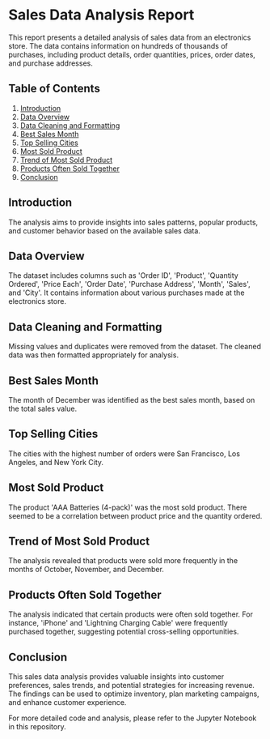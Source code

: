 # Sales Data Analysis Report

This report presents a detailed analysis of sales data from an electronics store. The data contains information on hundreds of thousands of purchases, including product details, order quantities, prices, order dates, and purchase addresses.

## Table of Contents

1. [Introduction](#introduction)
2. [Data Overview](#data-overview)
3. [Data Cleaning and Formatting](#data-cleaning-and-formatting)
4. [Best Sales Month](#best-sales-month)
5. [Top Selling Cities](#top-selling-cities)
6. [Most Sold Product](#most-sold-product)
7. [Trend of Most Sold Product](#trend-of-most-sold-product)
8. [Products Often Sold Together](#products-often-sold-together)
9. [Conclusion](#conclusion)

## Introduction

The analysis aims to provide insights into sales patterns, popular products, and customer behavior based on the available sales data.

## Data Overview

The dataset includes columns such as 'Order ID', 'Product', 'Quantity Ordered', 'Price Each', 'Order Date', 'Purchase Address', 'Month', 'Sales', and 'City'. It contains information about various purchases made at the electronics store.

## Data Cleaning and Formatting

Missing values and duplicates were removed from the dataset. The cleaned data was then formatted appropriately for analysis.

## Best Sales Month

The month of December was identified as the best sales month, based on the total sales value.

## Top Selling Cities

The cities with the highest number of orders were San Francisco, Los Angeles, and New York City.

## Most Sold Product

The product 'AAA Batteries (4-pack)' was the most sold product. There seemed to be a correlation between product price and the quantity ordered.

## Trend of Most Sold Product

The analysis revealed that products were sold more frequently in the months of October, November, and December.

## Products Often Sold Together

The analysis indicated that certain products were often sold together. For instance, 'iPhone' and 'Lightning Charging Cable' were frequently purchased together, suggesting potential cross-selling opportunities.

## Conclusion

This sales data analysis provides valuable insights into customer preferences, sales trends, and potential strategies for increasing revenue. The findings can be used to optimize inventory, plan marketing campaigns, and enhance customer experience.

For more detailed code and analysis, please refer to the Jupyter Notebook in this repository.
